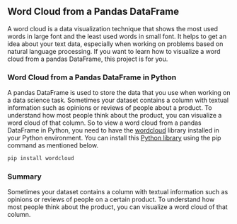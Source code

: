 ## Word Cloud from a Pandas DataFrame

A word cloud is a data visualization technique that shows the most used words in large font and the least used words in small font. It helps to get an idea about your text data, especially when working on problems based on natural language processing. If you want to learn how to visualize a word cloud from a pandas DataFrame, this project is for you.

### Word Cloud from a Pandas DataFrame in Python

A pandas DataFrame is used to store the data that you use when working on a data science task. Sometimes your dataset contains a column with textual information such as opinions or reviews of people about a product. To understand how most people think about the product, you can visualize a word cloud of that column. So to view a word cloud from a pandas DataFrame in Python, you need to have the [wordcloud](https://github.com/amueller/word_cloud#word_cloud) library installed in your Python environment. You can install this [Python library](https://thecleverprogrammer.com/2021/09/20/all-data-science-libraries/) using the pip command as mentioned below.

```py
pip install wordcloud
```

### Summary

Sometimes your dataset contains a column with textual information such as opinions or reviews of people on a certain product. To understand how most people think about the product, you can visualize a word cloud of that column.